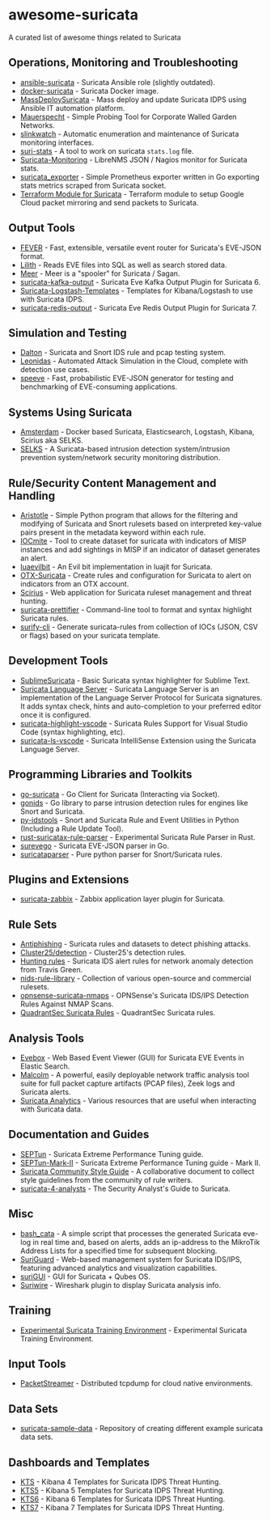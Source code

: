 # awesome-suricata

A curated list of awesome things related to Suricata

## Operations, Monitoring and Troubleshooting

- [ansible-suricata](https://github.com/GitMirar/ansible-suricata) - Suricata Ansible role (slightly outdated).
- [docker-suricata](https://github.com/jasonish/docker-suricata) - Suricata Docker image.
- [MassDeploySuricata](https://github.com/pevma/MassDeploySuricata) - Mass deploy and update Suricata IDPS using Ansible IT automation platform.
- [Mauerspecht](https://github.com/DCSO/mauerspecht) - Simple Probing Tool for Corporate Walled Garden Networks.
- [slinkwatch](https://github.com/DCSO/slinkwatch) - Automatic enumeration and maintenance of Suricata monitoring interfaces.
- [suri-stats](https://github.com/regit/suri-stats) - A tool to work on suricata `stats.log` file.
- [Suricata-Monitoring](https://github.com/VVelox/Suricata-Monitoring) - LibreNMS JSON / Nagios monitor for Suricata stats.
- [suricata_exporter](https://github.com/corelight/suricata_exporter) - Simple Prometheus exporter written in Go exporting stats metrics scraped from Suricata socket.
- [Terraform Module for Suricata](https://github.com/onetwopunch/terraform-google-suricata) - Terraform module to setup Google Cloud packet mirroring and send packets to Suricata.

## Output Tools

- [FEVER](https://github.com/DCSO/fever) - Fast, extensible, versatile event router for Suricata's EVE-JSON format.
- [Lilith](https://github.com/VVelox/Lilith) - Reads EVE files into SQL as well as search stored data.
- [Meer](https://github.com/quadrantsec/meer) - Meer is a "spooler" for Suricata / Sagan.
- [suricata-kafka-output](https://github.com/Center-Sun/suricata-kafka-output) - Suricata Eve Kafka Output Plugin for Suricata 6.
- [Suricata-Logstash-Templates](https://github.com/pevma/Suricata-Logstash-Templates) - Templates for Kibana/Logstash to use with Suricata IDPS.
- [suricata-redis-output](https://github.com/jasonish/suricata-redis-output) - Suricata Eve Redis Output Plugin for Suricata 7.

## Simulation and Testing

- [Dalton](https://github.com/secureworks/dalton) - Suricata and Snort IDS rule and pcap testing system.
- [Leonidas](https://github.com/WithSecureLabs/leonidas) - Automated Attack Simulation in the Cloud, complete with detection use cases.
- [speeve](https://github.com/satta/speeve) - Fast, probabilistic EVE-JSON generator for testing and benchmarking of EVE-consuming applications.

## Systems Using Suricata

- [Amsterdam](https://github.com/StamusNetworks/Amsterdam) - Docker based Suricata, Elasticsearch, Logstash, Kibana, Scirius aka SELKS.
- [SELKS](https://github.com/StamusNetworks/SELKS) - A Suricata-based intrusion detection system/intrusion prevention system/network security monitoring distribution.

## Rule/Security Content Management and Handling

- [Aristotle](https://github.com/secureworks/aristotle) - Simple Python program that allows for the filtering and modifying of Suricata and Snort rulesets based on interpreted key-value pairs present in the metadata keyword within each rule.
- [IOCmite](https://github.com/sebdraven/IOCmite) - Tool to create dataset for suricata with indicators of MISP instances and add sightings in MISP if an indicator of dataset generates an alert.
- [luaevilbit](https://github.com/regit/luaevilbit) - An Evil bit implementation in luajit for Suricata.
- [OTX-Suricata](https://github.com/AlienVault-OTX/OTX-Suricata) - Create rules and configuration for Suricata to alert on indicators from an OTX account.
- [Scirius](https://github.com/StamusNetworks/scirius) - Web application for Suricata ruleset management and threat hunting.
- [suricata-prettifier](https://github.com/theY4Kman/suricata-prettifier) - Command-line tool to format and syntax highlight Suricata rules.
- [surify-cli](https://github.com/dgenzer/surify-cli) - Generate suricata-rules from collection of IOCs (JSON, CSV or flags) based on your suricata template.

## Development Tools

- [SublimeSuricata](https://github.com/ozuriexv/SublimeSuricata) - Basic Suricata syntax highlighter for Sublime Text.
- [Suricata Language Server](https://github.com/StamusNetworks/suricata-language-server) - Suricata Language Server is an implementation of the Language Server Protocol for Suricata signatures. It adds syntax check, hints and auto-completion to your preferred editor once it is configured.
- [suricata-highlight-vscode](https://github.com/dgenzer/suricata-highlight-vscode) - Suricata Rules Support for Visual Studio Code (syntax highlighting, etc).
- [suricata-ls-vscode](https://github.com/StamusNetworks/suricata-ls-vscode) - Suricata IntelliSense Extension using the Suricata Language Server.

## Programming Libraries and Toolkits

- [go-suricata](https://github.com/ks2211/go-suricata) - Go Client for Suricata (Interacting via Socket).
- [gonids](https://github.com/google/gonids) - Go library to parse intrusion detection rules for engines like Snort and Suricata.
- [py-idstools](https://github.com/jasonish/py-idstools) - Snort and Suricata Rule and Event Utilities in Python (Including a Rule Update Tool).
- [rust-suricatax-rule-parser](https://github.com/jasonish/rust-suricatax-rule-parser) - Experimental Suricata Rule Parser in Rust.
- [surevego](https://github.com/rhaist/surevego) - Suricata EVE-JSON parser in Go.
- [suricataparser](https://github.com/m-chrome/py-suricataparser) - Pure python parser for Snort/Suricata rules.

## Plugins and Extensions

- [suricata-zabbix](https://github.com/catenacyber/suricata-zabbix) - Zabbix application layer plugin for Suricata.

## Rule Sets

- [Antiphishing](https://github.com/julioliraup/Antiphishing) - Suricata rules and datasets to detect phishing attacks.
- [Cluster25/detection](https://github.com/Cluster25/detection) - Cluster25's detection rules.
- [Hunting rules](https://github.com/travisbgreen/hunting-rules) - Suricata IDS alert rules for network anomaly detection from Travis Green.
- [nids-rule-library](https://github.com/klingerko/nids-rule-library) - Collection of various open-source and commercial rulesets.
- [opnsense-suricata-nmaps](https://github.com/aleksibovellan/opnsense-suricata-nmaps) - OPNSense's Suricata IDS/IPS Detection Rules Against NMAP Scans.
- [QuadrantSec Suricata Rules](https://github.com/quadrantsec/suricata-rules) - QuadrantSec Suricata rules.

## Analysis Tools

- [Evebox](https://github.com/jasonish/evebox) - Web Based Event Viewer (GUI) for Suricata EVE Events in Elastic Search.
- [Malcolm](https://github.com/cisagov/Malcolm) - A powerful, easily deployable network traffic analysis tool suite for full packet capture artifacts (PCAP files), Zeek logs and Suricata alerts.
- [Suricata Analytics](https://github.com/StamusNetworks/suricata-analytics) - Various resources that are useful when interacting with Suricata data.

## Documentation and Guides

- [SEPTun](https://github.com/pevma/SEPTun) - Suricata Extreme Performance Tuning guide.
- [SEPTun-Mark-II](https://github.com/pevma/SEPTun-Mark-II) - Suricata Extreme Performance Tuning guide - Mark II.
- [Suricata Community Style Guide](https://github.com/sidallocation/suricata-style-guide) - A collaborative document to collect style guidelines from the community of rule writers.
- [suricata-4-analysts](https://github.com/StamusNetworks/suricata-4-analysts) - The Security Analyst's Guide to Suricata.

## Misc

- [bash_cata](https://github.com/isMTv/bash_cata) - A simple script that processes the generated Suricata eve-log in real time and, based on alerts, adds an ip-address to the MikroTik Address Lists for a specified time for subsequent blocking.
- [SuriGuard](https://github.com/SEc-123/SuriGuard1) - Web-based management system for Suricata IDS/IPS, featuring advanced analytics and visualization capabilities.
- [suriGUI](https://github.com/control-owl/suriGUI) - GUI for Suricata + Qubes OS.
- [Suriwire](https://github.com/regit/suriwire) - Wireshark plugin to display Suricata analysis info.

## Training

- [Experimental Suricata Training Environment](https://github.com/jasonish/experimental-suricata-training) - Experimental Suricata Training Environment.

## Input Tools

- [PacketStreamer](https://github.com/deepfence/PacketStreamer) - Distributed tcpdump for cloud native environments.

## Data Sets

- [suricata-sample-data](https://github.com/FrankHassanabad/suricata-sample-data) - Repository of creating different example suricata data sets.

## Dashboards and Templates

- [KTS](https://github.com/StamusNetworks/KTS) - Kibana 4 Templates for Suricata IDPS Threat Hunting.
- [KTS5](https://github.com/StamusNetworks/KTS5) - Kibana 5 Templates for Suricata IDPS Threat Hunting.
- [KTS6](https://github.com/StamusNetworks/KTS6) - Kibana 6 Templates for Suricata IDPS Threat Hunting.
- [KTS7](https://github.com/StamusNetworks/KTS7) - Kibana 7 Templates for Suricata IDPS Threat Hunting.
